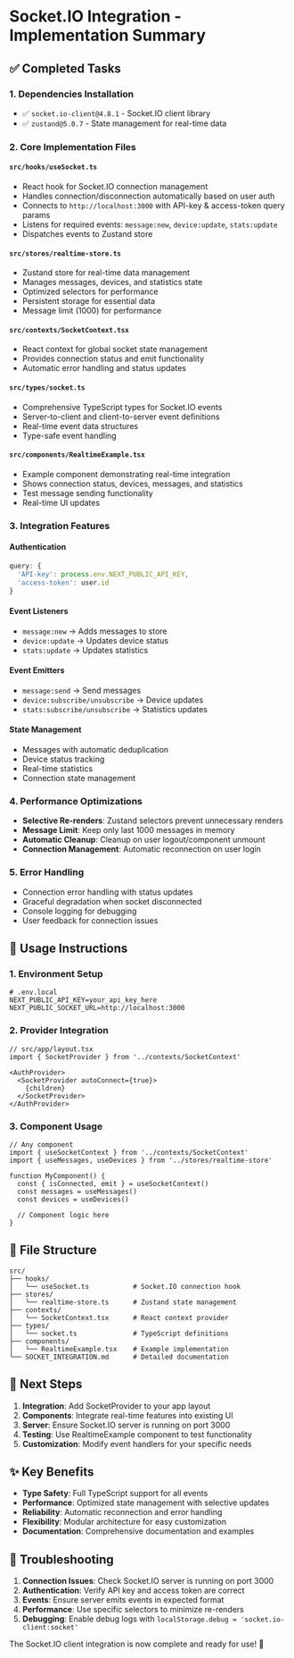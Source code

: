 # Socket.IO Integration - Implementation Summary

## ✅ Completed Tasks

### 1. Dependencies Installation
- ✅ `socket.io-client@4.8.1` - Socket.IO client library
- ✅ `zustand@5.0.7` - State management for real-time data

### 2. Core Implementation Files

#### **`src/hooks/useSocket.ts`**
- React hook for Socket.IO connection management
- Handles connection/disconnection automatically based on user auth
- Connects to `http://localhost:3000` with API-key & access-token query params
- Listens for required events: `message:new`, `device:update`, `stats:update`
- Dispatches events to Zustand store

#### **`src/stores/realtime-store.ts`**
- Zustand store for real-time data management
- Manages messages, devices, and statistics state
- Optimized selectors for performance
- Persistent storage for essential data
- Message limit (1000) for performance

#### **`src/contexts/SocketContext.tsx`**
- React context for global socket state management
- Provides connection status and emit functionality
- Automatic error handling and status updates

#### **`src/types/socket.ts`**
- Comprehensive TypeScript types for Socket.IO events
- Server-to-client and client-to-server event definitions
- Real-time event data structures
- Type-safe event handling

#### **`src/components/RealtimeExample.tsx`**
- Example component demonstrating real-time integration
- Shows connection status, devices, messages, and statistics
- Test message sending functionality
- Real-time UI updates

### 3. Integration Features

#### **Authentication**
```typescript
query: {
  'API-key': process.env.NEXT_PUBLIC_API_KEY,
  'access-token': user.id
}
```

#### **Event Listeners**
- `message:new` → Adds messages to store
- `device:update` → Updates device status
- `stats:update` → Updates statistics

#### **Event Emitters**
- `message:send` → Send messages
- `device:subscribe/unsubscribe` → Device updates
- `stats:subscribe/unsubscribe` → Statistics updates

#### **State Management**
- Messages with automatic deduplication
- Device status tracking
- Real-time statistics
- Connection state management

### 4. Performance Optimizations

- **Selective Re-renders**: Zustand selectors prevent unnecessary renders
- **Message Limit**: Keep only last 1000 messages in memory
- **Automatic Cleanup**: Cleanup on user logout/component unmount
- **Connection Management**: Automatic reconnection on user login

### 5. Error Handling

- Connection error handling with status updates
- Graceful degradation when socket disconnected
- Console logging for debugging
- User feedback for connection issues

## 🚀 Usage Instructions

### 1. Environment Setup
```env
# .env.local
NEXT_PUBLIC_API_KEY=your_api_key_here
NEXT_PUBLIC_SOCKET_URL=http://localhost:3000
```

### 2. Provider Integration
```tsx
// src/app/layout.tsx
import { SocketProvider } from '../contexts/SocketContext'

<AuthProvider>
  <SocketProvider autoConnect={true}>
    {children}
  </SocketProvider>
</AuthProvider>
```

### 3. Component Usage
```tsx
// Any component
import { useSocketContext } from '../contexts/SocketContext'
import { useMessages, useDevices } from '../stores/realtime-store'

function MyComponent() {
  const { isConnected, emit } = useSocketContext()
  const messages = useMessages()
  const devices = useDevices()

  // Component logic here
}
```

## 📁 File Structure

```
src/
├── hooks/
│   └── useSocket.ts           # Socket.IO connection hook
├── stores/
│   └── realtime-store.ts      # Zustand state management
├── contexts/
│   └── SocketContext.tsx      # React context provider
├── types/
│   └── socket.ts              # TypeScript definitions
├── components/
│   └── RealtimeExample.tsx    # Example implementation
└── SOCKET_INTEGRATION.md      # Detailed documentation
```

## 🔧 Next Steps

1. **Integration**: Add SocketProvider to your app layout
2. **Components**: Integrate real-time features into existing UI
3. **Server**: Ensure Socket.IO server is running on port 3000
4. **Testing**: Use RealtimeExample component to test functionality
5. **Customization**: Modify event handlers for your specific needs

## ✨ Key Benefits

- **Type Safety**: Full TypeScript support for all events
- **Performance**: Optimized state management with selective updates
- **Reliability**: Automatic reconnection and error handling
- **Flexibility**: Modular architecture for easy customization
- **Documentation**: Comprehensive documentation and examples

## 🐛 Troubleshooting

1. **Connection Issues**: Check Socket.IO server is running on port 3000
2. **Authentication**: Verify API key and access token are correct
3. **Events**: Ensure server emits events in expected format
4. **Performance**: Use specific selectors to minimize re-renders
5. **Debugging**: Enable debug logs with `localStorage.debug = 'socket.io-client:socket'`

The Socket.IO client integration is now complete and ready for use! 🎉
